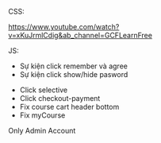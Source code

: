 CSS:

https://www.youtube.com/watch?v=xKuJrmlCdig&ab_channel=GCFLearnFree

JS:

- Sự kiện click remember và agree
- Sự kiện click show/hide pasword
<!-- - Sự kiện click nút Sign in -->
<!-- - Đăng kí tài khoản -->
<!-- - Render khóa học -->
<!-- - Fix topbar -->
<!-- - Click course open course detail -->
<!-- - Add course to cart -->
<!-- - Buy Course -->
<!-- - Code page my-course -->
<!-- - Delete Course -->
<!-- - Add course -->
<!-- - Edit course -->
<!-- - Click Overlay -->
<!-- - Render structure -->
<!-- - Click on structure item open content -->

- Click selective
- Click checkout-payment
- Fix course cart header bottom
- Fix myCourse

Only Admin Account

<!--  -->